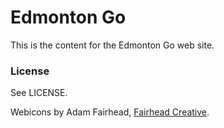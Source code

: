 # Edmonton Go

This is the content for the Edmonton Go web site.

### License

See LICENSE.

Webicons by Adam Fairhead, [Fairhead Creative](http://fairheadcreative.com/).
